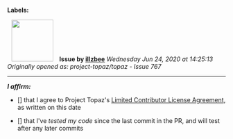 **Labels:**



<a href="https://github.com/illzbee"><img src="https://avatars3.githubusercontent.com/u/65986311?v=4" width="96" height="96" hspace="10"></img></a> **Issue by [illzbee](https://github.com/illzbee)**
_Wednesday Jun 24, 2020 at 14:25:13_
_Originally opened as: project-topaz/topaz - Issue 767_

----

<!-- place 'x' mark between square [] brackets to affirm: -->
**_I affirm:_**
- [] that I agree to Project Topaz's [Limited Contributor License Agreement](http://project-topaz.com/blob/release/CONTRIBUTOR_AGREEMENT.md), as written on this date
- [] that I've _tested my code_ since the last commit in the PR, and will test after any later commits


